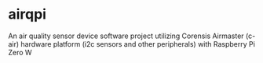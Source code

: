 # airqpi
An air quality sensor device software project utilizing Corensis Airmaster (c-air) hardware platform (i2c sensors and other peripherals) with Raspberry Pi Zero W
